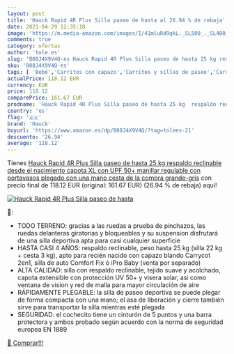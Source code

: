 ```yaml
---
layout: post
title: 'Hauck Rapid 4R Plus Silla paseo de hasta al 26.94 % de rebaja'
date: 2021-04-29 12:35:18
image: 'https://m.media-amazon.com/images/I/41mluRd9qkL._SL500_._SL400_.jpg'
comments: true
category: ofertas
author: 'tole.es'
slug: 'B08J4X9V4Q-es Hauck Rapid 4R Plus Silla paseo de hasta 25 kg respaldo...'
sku: 'B08J4X9V4Q-es'
tags: [ 'Bebé','Carritos con capazo','Carritos y sillas de paseo','Carritos, sillas de paseo y accesorios','hauck', ]
actualPrice: 118.12 EUR
currency: EUR
price: 118.12
comparePrice: 161.67 EUR
prodname: 'Hauck Rapid 4R Plus Silla paseo de hasta 25 kg  respaldo reclinable desde el nacimiento  capota XL con UPF 50+  manillar regulable con portavasos  plegado con una mano  cesta de la compra grande-gris'
country: 'es'
flag: '🇪🇸'
brand: 'Hauck'
buyurl: 'https://www.amazon.es/dp/B08J4X9V4Q/?tag=tolees-21'
descuento: '26.94'
average: '118.12'
---
```


Tienes [Hauck Rapid 4R Plus Silla paseo de hasta 25 kg  respaldo reclinable desde el nacimiento  capota XL con UPF 50+  manillar regulable con portavasos  plegado con una mano  cesta de la compra grande-gris](https://www.amazon.es/dp/B08J4X9V4Q/?tag=tolees-21) con precio final de  118.12 EUR (original: 161.67 EUR) (26.94 %  de rebaja) aqui!

[![Hauck Rapid 4R Plus Silla paseo de hasta](https://m.media-amazon.com/images/I/41mluRd9qkL._SL500_._SL400_.jpg)](https://www.amazon.es/dp/B08J4X9V4Q/?tag=tolees-21)

🔎:

- TODO TERRENO: gracias a las ruedas a prueba de pinchazos, las ruedas delanteras giratorias y bloqueables y su suspension disfrutará de una silla deportiva apta para casi cualquier superficie
- HASTA CASI 4 AÑOS: respaldo reclinable, peso hasta 25 kg (silla 22 kg + cesta 3 kg), apto para recién nacido con capazo blando Carrycot 2en1, silla de auto Comfort Fix ó iPro Baby (venta por separado)
- ALTA CALIDAD: silla con respaldo reclinable, tejido suave y acolchado, capota extensible con protección UV 50+ y visera solar, asi como ventana de vision y red de malla para mayor circulación de aire
- RÁPIDAMENTE PLEGABLE: la silla de paseo deportiva se puede plegar de forma compacta con una mano; el asa de liberación y cierre también sirve para transportar la silla mientras esté plegada
- SEGURIDAD: el cochecito tiene un cinturón de 5 puntos y una barra protectora y ambos probado según acuerdo con la norma de seguridad europea EN 1889

[🛒 Comprar!!!](https://www.amazon.es/dp/B08J4X9V4Q/?tag=tolees-21)

